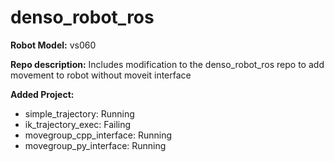 # denso_robot_ros

**Robot Model:** vs060

**Repo description:** Includes modification to the denso_robot_ros repo to add movement to robot without moveit interface

**Added Project:**

- simple_trajectory: Running
- ik_trajectory_exec: Failing
- movegroup_cpp_interface: Running
- movegroup_py_interface: Running